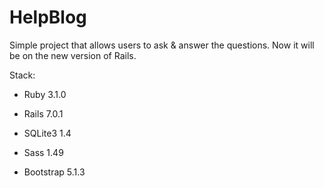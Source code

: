 # HelpBlog

Simple project that allows users to ask & answer the questions. Now it will be on the new version of Rails.

Stack:

* Ruby 3.1.0

* Rails 7.0.1

* SQLite3 1.4 

* Sass 1.49

* Bootstrap 5.1.3
